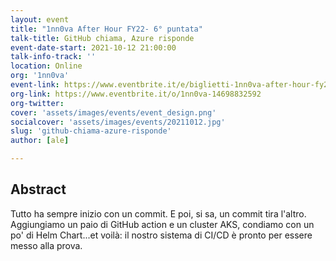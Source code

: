 ```yaml
---
layout: event
title: "1nn0va After Hour FY22- 6° puntata"
talk-title: GitHub chiama, Azure risponde
event-date-start: 2021-10-12 21:00:00
talk-info-track: ''
location: Online
org: '1nn0va'
event-link: https://www.eventbrite.it/e/biglietti-1nn0va-after-hour-fy22-6-puntata-186178734607
org-link: https://www.eventbrite.it/o/1nn0va-14698832592
org-twitter:
cover: 'assets/images/events/event_design.png'
socialcover: 'assets/images/events/20211012.jpg'
slug: 'github-chiama-azure-risponde'
author: [ale]

---
```

## Abstract
Tutto ha sempre inizio con un commit. E poi, si sa, un commit tira l'altro. Aggiungiamo un paio di GitHub action e un cluster AKS, condiamo con un po' di Helm Chart...et voilà: il nostro sistema di CI/CD è pronto per essere messo alla prova.

